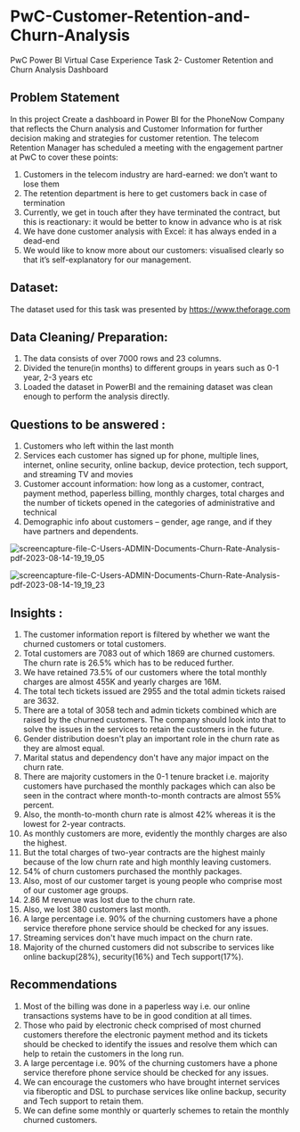 # PwC-Customer-Retention-and-Churn-Analysis
PwC Power BI Virtual Case Experience Task 2- Customer Retention and Churn Analysis Dashboard

## Problem Statement
In this project Create a dashboard in Power BI for the PhoneNow Company that reflects the Churn analysis and Customer Information for further decision making and strategies for customer retention.
The telecom Retention Manager has scheduled a meeting with the engagement partner at PwC to cover these points:

1. Customers in the telecom industry are hard-earned: we don’t want to lose them
2. The retention department is here to get customers back in case of termination 
3. Currently, we get in touch after they have terminated the contract, but this is reactionary: it would be better to know in advance who is at risk 
4. We have done customer analysis with Excel: it has always ended in a dead-end
5. We would like to know more about our customers: visualised clearly so that it’s self-explanatory for our management.

 ## Dataset:
The dataset used for this task was presented by https://www.theforage.com

## Data Cleaning/ Preparation:
1. The data consists of over 7000 rows and 23 columns.
2. Divided the tenure(in months) to different groups in years such as 0-1 year, 2-3 years etc 
3. Loaded the dataset in PowerBI and the remaining dataset was clean enough to perform the analysis directly.

## Questions to be answered :
1. Customers who left within the last month
2. Services each customer has signed up for phone, multiple lines, internet, online security, online backup, device protection, tech support, and streaming TV and movies
3. Customer account information: how long as a customer, contract, payment method, paperless billing, monthly charges, total charges and the number of tickets opened in the categories of administrative and technical
4. Demographic info about customers – gender, age range, and if they have partners and dependents.

   
![screencapture-file-C-Users-ADMIN-Documents-Churn-Rate-Analysis-pdf-2023-08-14-19_19_05](https://github.com/rasikasalvi4801/PwC-Customer-Retention-and-Churn-Analysis/assets/72073065/426b9fee-ed52-4c7a-92fd-fbdbfb4fcc94)

![screencapture-file-C-Users-ADMIN-Documents-Churn-Rate-Analysis-pdf-2023-08-14-19_19_23](https://github.com/rasikasalvi4801/PwC-Customer-Retention-and-Churn-Analysis/assets/72073065/e8571a1f-e1d7-44db-b285-b2af73a1289b)

## Insights :
1. The customer information report is filtered by whether we want the churned customers or total customers.
2. Total customers are 7083 out of which 1869 are churned customers. The churn rate is 26.5% which has to be reduced further.
3. We have retained 73.5% of our customers where the total monthly charges are almost 455K and yearly charges are 16M.
4. The total tech tickets issued are 2955 and the total admin tickets raised are 3632.
5. There are a total of 3058 tech and admin tickets combined which are raised by the churned customers. The company should look into that to solve the issues in the services to retain the customers in the future.
6. Gender distribution doesn't play an important role in the churn rate as they are almost equal.
7. Marital status and dependency don't have any major impact on the churn rate.
8. There are majority customers in the 0-1 tenure bracket i.e. majority customers have purchased the monthly packages which can also be seen in the contract where month-to-month contracts are almost 55% percent.
9. Also, the month-to-month churn rate is almost 42% whereas it is the lowest for 2-year contracts.
10. As monthly customers are more, evidently the monthly charges are also the highest.
11. But the total charges of two-year contracts are the highest mainly because of the low churn rate and high monthly leaving customers. 
12. 54% of churn customers purchased the monthly packages.
13. Also, most of our customer target is young people who comprise most of our customer age groups.
14. 2.86 M revenue was lost due to the churn rate.
15. Also, we lost 380 customers last month.
16. A large percentage i.e. 90% of the churning customers have a phone service therefore phone service should be checked for any issues.
17. Streaming services don't have much impact on the churn rate.
18. Majority of the churned customers did not subscribe to services like online backup(28%), security(16%) and Tech support(17%).

## Recommendations 
1. Most of the billing was done in a paperless way i.e. our online transactions systems have to be in good condition at all times.
2. Those who paid by electronic check comprised of most churned customers therefore the electronic payment method and its tickets should be checked to identify the issues and resolve them which can help to retain the customers in the long run.
3.  A large percentage i.e. 90% of the churning customers have a phone service therefore phone service should be checked for any issues.
4.  We can encourage the customers who have brought internet services via fiberoptic and DSL to purchase services like online backup, security and Tech support to retain them.
5.  We can define some monthly or quarterly schemes to retain the monthly churned customers.


